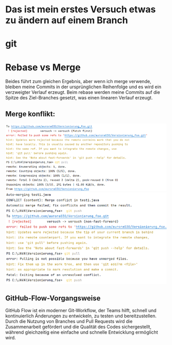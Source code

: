 # Das ist mein erstes Versuch etwas zu ändern auf einem Branch 


# git

# Rebase vs Merge

Beides führt zum gleichen Ergebnis, aber wenn ich merge verwende, 
bleiben meine Commits in der ursprünglichen Reihenfolge und es wird 
ein verzweigter Verlauf erzeugt. Beim rebase werden meine Commits auf 
die Spitze des Ziel-Branches gesetzt, was einen linearen Verlauf erzeugt.

## Merge konflikt:

![img.png](img.png)
![img_1.png](img_1.png)

##  GitHub-Flow-Vorgangsweise

GitHub Flow ist ein moderner Git-Workflow, der Teams hilft, schnell und kontinuierlich Änderungen zu entwickeln, zu testen und bereitzustellen. Durch die Nutzung von Branches und Pull Requests wird die Zusammenarbeit gefördert und die Qualität 
des Codes sichergestellt, während gleichzeitig eine einfache und schnelle Entwicklung ermöglicht wird.
